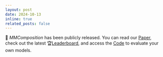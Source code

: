 ```yaml
---
layout: post
date: 2024-10-13
inline: true
related_posts: false
---
```


🚀 *MMComposition* has been publicly released. You can read our [Paper](https://arxiv.org/abs/2410.09733), check out the latest 🏆[Leaderboard](https://hanghuacs.github.io/MMComposition/), and access the [Code](https://github.com/hanghuacs/MMComposition_) to evaluate your own models.
